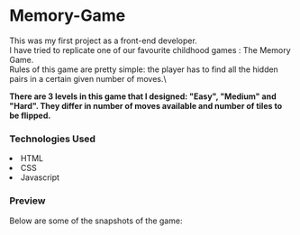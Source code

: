# Memory-Game
This was my first project as a front-end developer.<br>I have tried to replicate one of our favourite childhood games : The Memory Game.<br>
Rules of this game are pretty simple: the player has to find all the hidden pairs in a certain given number of moves.\

<b>There are 3 levels in this game that I designed: "Easy", "Medium" and "Hard". They differ in number of moves available and number of tiles to be flipped.</b>

<h3>Technologies Used</h3>
<li> HTML</li>
<li>CSS</li>
<li> Javascript</li>

<h3> Preview </h3>
Below are some of the snapshots of the game:
